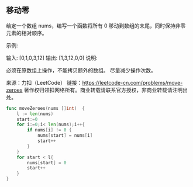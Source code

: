 ## 移动零

给定一个数组 nums，编写一个函数将所有 0 移动到数组的末尾，同时保持非零元素的相对顺序。

示例:

输入: [0,1,0,3,12]
输出: [1,3,12,0,0]
说明:

必须在原数组上操作，不能拷贝额外的数组。
尽量减少操作次数。

来源：力扣（LeetCode）
链接：https://leetcode-cn.com/problems/move-zeroes
著作权归领扣网络所有。商业转载请联系官方授权，非商业转载请注明出处。
```go
func moveZeroes(nums []int)  {
    l := len(nums)
    start:=0
    for i:=0;i< len(nums);i++{
        if nums[i] != 0 {
            nums[start] = nums[i]
            start++
        }
    }
    for start < l{
        nums[start] = 0
        start++
    }
}
```
